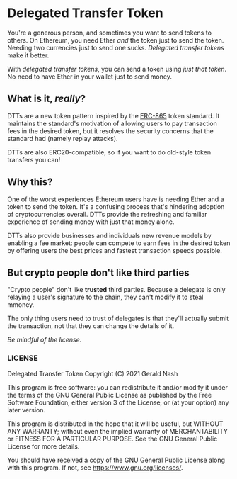 # Delegated Transfer Token

You're a generous person, and sometimes you want to send tokens to others. On Ethereum, you need Ether *and* the token just to send the token. Needing two currencies just to send one sucks. _Delegated transfer tokens_ make it better.  

With _delegated transfer tokens_, you can send a token using *just that token*. No need to have Ether in your wallet just to send money.  

## What is it, _really_?  
DTTs are a new token pattern inspired by the [ERC-865](https://github.com/ethereum/EIPs/issues/865) token standard. It maintains the standard's motivation of allowing users to pay transaction fees in the desired token, but it resolves the security concerns that the standard had (namely replay attacks).  

DTTs are also ERC20-compatible, so if you want to do old-style token transfers you can!

## Why this?
One of the worst experiences Ethereum users have is needing Ether and a token to send the token. It's a confusing process that's hindering adoption of cryptocurrencies overall. DTTs provide the refreshing and familiar experience of sending money with just that money alone.  

DTTs also provide businesses and individuals new revenue models by enabling a fee market: people can compete to earn fees in the desired token by offering users the best prices and fastest transaction speeds possible.

## But crypto people don't like third parties
"Crypto people" don't like **trusted** third parties. Because a delegate is only relaying a user's signature to the chain, they can't modify it to steal mmoney.  

The only thing users need to trust of delegates is that they'll actually submit the transaction, not that they can change the details of it.

_Be mindful of the license._

### LICENSE

Delegated Transfer Token
Copyright (C) 2021 Gerald Nash

This program is free software: you can redistribute it and/or modify it under the terms of the GNU General Public License as published by the Free Software Foundation, either version 3 of the License, or (at your option) any later version.

This program is distributed in the hope that it will be useful, but WITHOUT ANY WARRANTY; without even the implied warranty of MERCHANTABILITY or FITNESS FOR A PARTICULAR PURPOSE. See the GNU General Public License for more details.

You should have received a copy of the GNU General Public License along with this program. If not, see <https://www.gnu.org/licenses/>.
